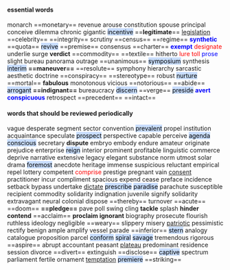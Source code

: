 #### essential words
monarch ==monetary== revenue arouse constitution spouse principal conceive dilemma chronic gigantic <mark style="background: #ADCCFFA6;">incentive</mark> ==**legitimate**== <u>legislation</u> ==celebrity== ==integrity== scrutiny ==census== ==regime== <b><mark style="background: transparent; color: blue">synthetic</mark></b> ==quota== <mark style="background: #ADCCFFA6;">revive</mark> ==premise== consensus ==charter== <b><mark style="background: transparent; color: blue">exempt</mark></b> <mark style="background: transparent; color: red">designate</mark> underlie surge **verdict** ==commodity== ==textile== hitherto <mark style="background: transparent; color: red">lure toll</mark>  <mark style="background: transparent; color: blue">prose</mark> slight bureau panorama outrage ==unanimous== <mark style="background: #ADCCFFA6;">symposium</mark> synthesis <mark style="background: #ADCCFFA6;">interim</mark> **==maneuver==** ==resolute== symphony hierarchy sarcastic aesthetic doctrine ==conspiracy== ==stereotype== robust <mark style="background: #ADCCFFA6;">nurture</mark> ==mortal== **fabulous** monotonous vicious ==notorious== ==abide== <mark style="background: #ADCCFFA6;">arrogant</mark> **==indignant==** bureaucracy <mark style="background: #ADCCFFA6;">discern</mark> ==verge== <mark style="background: #ADCCFFA6;">preside</mark> <b><mark style="background: transparent; color: blue">avert</mark></b> <b><mark style="background: transparent; color: blue"> conspicuous</mark></b> retrospect ==precedent== ==intact== 

#### words that should be reviewed periodically
vague desperate segment sector convention <mark style="background: #ADCCFFA6;">prevalent</mark> propel institution acquaintance  speculate <mark style="background: #ADCCFFA6;">prospect</mark> perspective capable perceive <mark style="background: #ADCCFFA6;">agenda</mark> <mark style="background: #ADCCFFA6;">conscious</mark> secretary **dispute** embryo embody endure amateur originate prejudice enterprise <mark style="background: #ADCCFFA6;">reign</mark> interior prominent profitable linguistic commerce deprive narrative extensive legacy elegant substance norm utmost solar drama <mark style="background: #ADCCFFA6;">foremost</mark> anecdote heritage immense suspicious reluctant empirical repel lottery competent <mark style="background: transparent; color: red">comprise</mark> prestige pregnant vain <u>consent</u> practitioner incur compliment spacious expend cease preface incidence setback bypass undertake <u>dictate</u> <mark style="background: #ADCCFFA6;">prescribe</mark> <mark style="background: #ADCCFFA6;">paradise</mark> parachute susceptible recipient commodity solidarity indignation juvenile signify solidarity extravagant neural colonial dispose ==thereby== turnover ==acute== ==doom== **==pledge==** pave poll swing cling **tackle** splash **hinder** **contend** ==acclaim== **proclaim ignorant** biography prosecute flourish ruthless ideology negligible ==weary== slippery misery <u>patriotic</u> pessimistic rectify benign ample amplify vessel parade ==inferior== <mark style="background: #ADCCFFA6;">stern</mark> analogy catalogue proposition parcel <mark style="background: #ADCCFFA6;">conform</mark> <mark style="background: #ADCCFFA6;">spiral</mark> <mark style="background: #ADCCFFA6;">savage</mark> tremendous rigorous ==aspire== abrupt accountant peasant <u>plateau</u> predominant residence session divorce ==divert== extinguish ==disclose== <mark style="background: #ADCCFFA6;">captive</mark> spectrum parliament fertile ornament <u>temptation</u> <mark style="background: #ADCCFFA6;">premiere</mark> ==striking== 